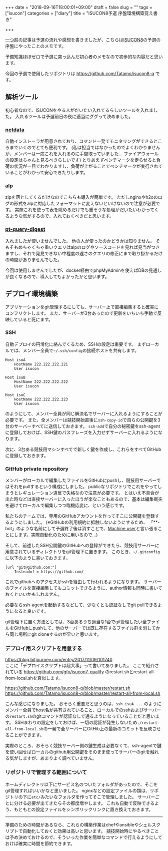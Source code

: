 +++
date = "2018-09-16T18:00:01+09:00"
draft = false
slug = ""
tags = ["isucon"]
categories = ["diary"]
title = "ISUCON8予選 序盤環境構築覚え書き"

+++

[一つ前](/2018/09/16/isucon8-qual/)の記事は予選の流れや感想を書きましたが、こちらは[ISUCON8](http://isucon.net/archives/52193980.html)の予選の序盤にやったことのメモです。

予備知識ほぼゼロで予選に突っ込んだ初心者のメモなので初歩的な内容だと思います。


<!--more-->

今回の予選で使用したリポジトリは https://github.com/Tatamo/isucon8-q です。

## 解析ツール
初心者なので、ISUCONをやる人がだいたい入れてるらしいツールを入れました。
入れるツールは予選前日の夜に適当にググって決めました。

### [netdata](https://github.com/firehol/netdata)
自動インストーラが用意されており、コマンド一発でモニタリングができるところまでいくのでとても便利です。
(私は担当ではなかったのでよくわかりませんが、メンバーは一応これを入れるのに手間取っていました… ファイアウォールの設定はちゃんと見るべきらしいです)
とりあえずベンチマークを走らせると負荷の状況が一目でわかりますし、負荷が上がることでベンチマークが実行されていることがわかって安心できたりします。

### [alp](https://github.com/tkuchiki/alp)
zipを落としてくるだけなのでこちらも導入が簡単です。
ただしnginxやh2oのログの形式をalpに対応したフォーマットに変えないといけないので注意が必要です。
実際これを使って表を眺めるだけでも重そうな処理がだいたいわかってくるような気がするので、入れておくべきだと思います。

### [pt-query-digest](https://www.percona.com/doc/percona-toolkit/LATEST/pt-query-digest.html)
入れましたが使いませんでした。
他の人が使ったのかどうかは知りません。
そもそもめちゃくちゃ重いクエリはalpのログやソースコードを見れば見当がつきますし、それで発見できない中程度の遅さのクエリの修正にまで取り掛かるだけの時間がありませんでした。

今回は使用しませんでしたが、docker経由でphpMyAdminを使えばDBの見通しが良くなるので、導入してもよかったかと思います。

## デプロイ環境構築
アプリケーションをgit管理するにしても、サーバー上で直接編集すると確実にコンフリクトします。
また、サーバーが3台あったので更新をいちいち手動で反映していると死にます。
### SSH
自動デプロイの円滑化に絡んでくるため、SSHの設定は重要です。
まずローカルでは、メンバー全員で`~/.ssh/config`の接続ホストを共有します。
```
Host isuA
	HostName 222.222.222.221
	User isucon

Host isuB
	HostName 222.222.222.222
	User isucon

Host isuC
	HostName 222.222.222.223
	User isucon
```
のようにして、メンバー全員が同じ解決名でサーバーに入れるようにすることが必要です。
また、全メンバーは競技開始直後に`ssh-copy-id`で自らの公開鍵を3台のサーバーすべてに送信しておきます。
`ssh-add`で自分の秘密鍵をssh-agentに登録しておけば、SSH鍵のパスフレーズを入力せずサーバーに入れるようになります。

次に、3台ある競技用マシンすべてで新しく鍵を作成し、これらをすべてGitHubに登録しておきます。

### GitHub private repository
メンバーがローカルで編集したファイルをGitHubにpushし、競技用サーバーではそれをpullするという構成にしました。
publicなリポジトリでこれをやってしまうとレギュレーション違反で失格なので注意が必要です。
とはいえ不具合が出た時などは直接サーバーに入ったほうが楽なこともあるので、基本は編集衝突を避けてローカルで編集しつつ臨機応変に、という感じです。

私たちのチームでは、専用のGitHubアカウントを作ってそこに公開鍵を登録するようにしました。
(※GitHubの利用規約に抵触しないようにするため、 「\*\*\-bot」のような名前にして予選終了後は消すことで、[Machine user](https://developer.github.com/v3/guides/managing-deploy-keys/#machine-users)と言い張ることにします。実際自動化のために用いるので…)

そして、前述したSSH公開鍵のGitHubへの登録ができたら、競技用サーバーに用意されているディレクトリをgit管理下に置きます。
このとき、`~/.gitconfig` に以下のように書いておきます。
```
[url "git@github.com:"]
	Insteadof = https://github.com/
```
これでgithubへのアクセスがsshを経由して行われるようになります。
サーバーのファイルを直接編集してもコミットできるように、author情報も同時に書いておくといいかもしれません。

必要ならssh-agentを起動するなどして、少なくとも認証なしでgit pullできるようになると良いです。

git管理下に置く方法としては、3台あるうち適当な1台でgit管理したい全ファイルをGitHubにpushして、他のサーバーでは既に存在するファイル群を消してから同じ場所にgit cloneするのが早いと思います。

### デプロイ用スクリプトを用意する
https://blog.bitjourney.com/entry/2017/11/09/101740  
ここに「デプロイスクリプトは超大事」って書いてありました。
ここで紹介されている https://github.com/gfx/isucon7-qualify のrestart.shとrestart-all-from-local.shを真似します。

https://github.com/Tatamo/isucon8-q/blob/master/restart.sh  
https://github.com/Tatamo/isucon8-q/blob/master/restart-all-from-local.sh

こんな感じになりました。
おそらく重要だと思うのは、`ssh isuA ...` のようにメンバー全員でhost名が共有されていること、ローカルでのsshおよびサーバーの`restart.sh`のgitコマンドが認証なしで通るようになっていることだと思います。
SSHまわりの設定をしておけば、一切の認証が発生しないため`./restart-all-from-local.sh`の一発で全サーバーにGitHib上の最新のコミットを反映させることができます。

実際のところ、おそらく競技サーバー側の鍵生成は必要なくて、ssh-agentで鍵を使い回せばローカルのgithub用公開鍵をそのまま使ってサーバーのgitを触れる気がしますが、あまりよく調べていません。

### リポジトリで管理する範囲について
ホームディレクトリ以下にサービス名のついたフォルダがあったので、そこをgit管理すればいいかなと思いました。
nginxなどの設定ファイルの類は、リポジトリの下に`etc/`みたいなフォルダを作ってそこで管理しました。
サーバーごとに分ける必要が出てきたらその都度増やします。
これも自動で反映できるよう、もともとの設定ファイルをシンボリックリンクに置き換えておきます。

---

準備のための時間があるなら、これらの構築作業はchefやansibleやシェルスクリプトで自動化しておくと効果は高いと思います。
競技開始時にやるべきことは予め決めておけるので、そういった作業を簡単なコマンドで行えるようにしておけば確実に時間を節約できます。

